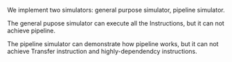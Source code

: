 We implement two simulators: general purpose simulator, pipeline simulator.


The general pupose simulator can execute all the Instructions, but it can not achieve pipeline.


The pipeline simulator can demonstrate how pipeline works, but it can not achieve Transfer instruction and highly-dependendcy instructions.
